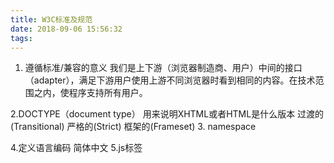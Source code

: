 ```yaml
---
title: W3C标准及规范
date: 2018-09-06 15:56:32
tags:
---
```


1. 遵循标准/兼容的意义
我们是上下游（浏览器制造商、用户）中间的接口（adapter），满足下游用户使用上游不同浏览器时看到相同的内容。在技术范围之内，使程序支持所有用户。

2.DOCTYPE（document type）
用来说明XHTML或者HTML是什么版本
过渡的(Transitional)
严格的(Strict)
框架的(Frameset)
3. namespace
<html xmlns="http://www.w3.org/1999/xhtml" lang="gb2312">
4.定义语言编码
<meta http-equiv=“Content-Type” content=“text/html; charset=gb2312” />简体中文
5.js标签
<script language="javascript" type="text/javascript">
6.css
<style type=“text/css”>

一级企业做标准，二级企业做品牌，三级企业拼销售
网页主要由三部分组成：结构（Structure）、表现（Presentation）和行为（Behavior）对应的标准也分三方面：结构化标准语言主要包括XHTML和XML，表现标准语言主要包括CSS，行为标准主要包括对象模型（如W3C DOM）、ECMAScript等。

问题：
1. 大小写
2. 属性双引号
3. 标签不闭合
4. DocType随便放

注意：
不要在注释内容中使用“--”
有标签的元素和属性的名字都必须使用小写
所有的属性必须用引号""括起来
把所有<和&特殊符号用编码表示
给所有属性赋一个值
所有的标记都必须要有一个相应的结束标记
图片添加有意义的alt属性
在form表单中增加lable，以增加用户友好度
 <label for="firstname">first name: </label>
  <input type="text" id="firstname" />




  ## W3C历史：

      




  下载LOFTER我的照片书  |
W3C是英文 World Wide Web Consortium 的缩写，中文意思是W3C理事会或万维网联盟。W3C于1994年10月在麻省理工学院计算机科学实验室成立。创建者是万维网的发明者Tim Berners-Lee。

　　W3C组织是对网络标准制定的一个非赢利组织，像HTML、XHTML、CSS、XML的标准就是由W3C来定制。W3C会员（大约500名会员）包括生产技术产品及服务的厂商、内容供应商、团体用户、研究实验室、标准制定机构和政府部门，一起协同工作，致力在万维网发展方向上达成共识。
编辑本段W3C简介:

　　自从Web诞生以来，Web的每一步发展、技术成熟和应用领域的拓展，都离不开成立于1994年10月的W3C(World Wide Web Consortium，万维网联盟)的努力。W3C是专门致力于创建Web相关技术标准并促进Web向更深、更广发展的国际组织。
　　
一、 W3C的发展历史和组织机构
　　
　　1994年10月，Web还是大学、研究机构的新宠时，Web技术和应用的发起人、被誉为Web之父的Tim Berners-Lee就敏锐地意识到Web的出路不是象牙塔中少数人的互联网络，而是供全社会使用的一种公共的信息资源和交流资源，而要达到这个目标，对其中所涉及的技术进行规范化、指导软件产业对基于此平台的技术的开发、相关技术的普及、推广和培训都必不可少。因此，Tim Berners-Lee这位Web的先驱联合CERN、DARPA和欧盟倡导并组织成立了Web的核心技术机构——W3C。
　　
　　W3C的核心最初位于Tim Berners-Lee供职的美国麻省理工学院计算机实验室(MIT/LCS)；随后，该组织迅速吸引了大量在Web上的志同道合者，开始出现多个中心的格局，随后出现的另外两个中心分别位于法国的INRIA(Institut National de Recherche en Informatique et Automatique)和日本的Keio大学(庆应大学)，其中2003年INRIA由ERCIM(Eruopean Research Consortium in Informatics and Mathematics)接替；此外，W3C还在全球各地建有14家办事机构，其中香港就有一处。

　　W3C的工作以成员机构为载体负责实施。截止目前，W3C在全球已有超过450家会员机构，并与其他国际标准化等多家组织机构建立了广泛的合作关系。此外W3C还有少量的专职工作人员，总共有70多人。

　　创建伊始，W3C就开始以引领Web 技术的发展和促进为己任。其宗旨概括为7点：
　　* 推进Web的普及，即希望未来无论任何人、任何设备、任何地点以及任何时间(4A)都可以方便地使用Web和Web上的合法资源。
　　* 解决语义网络(Semantic Web)问题，即不仅人能阅读和理解Web上的信息，计算机、程序以及其他硬件设备也 同样能理解并处理Web上的形形色色的 信息。
　　* Web应该是可信任的网络，使Web上的机密信息有安全保证、同时使用者得到的也是一个安全可靠的网络资源环境。
　　* 协同工作，W3C从成立之初就是一个厂商中立的技术组织，始终通过在工业上达成共识、鼓励开放性讨论来致力于设计、推广开放的语言，以及通过各种技术草案来推动基于Web的各类软件产品，从而避免市场上技术规范的混乱。
　　* 可持续发展问题。W3C的立足点是发展和推广基于Web的技术，由于网络的易用性等特点，W3C已清楚地意识到Web的需求总是走得更远，因此，为保证Web的可持续发展，所有的设计都遵循简易性、可调节性、兼容性、可扩展性等指导原则。
　　* 权利的分散问题。为避免人为和客观上造成的瓶颈和技术失衡问题，W3C的工作是分散处理的。
　　* 支持多媒体，由于Web本身就拥有极其丰富的资源，其中相当一部分是多媒体信息，因此，多媒体信息处理领域内的规范是W3C的一个重要方向。
　　
　　总之，W3C以开发“Web 事实标准”的各种技术规范作为其核心任务，目前已开发了超过50个技术规范。这些技术规范中大部分是由各个功能组开发的各种功能性规范，同时也包括WWW的核心体系结构。W3C的这些成果基本上已由企业和研究机构进行了实现。

　　基于W3C的组织原则和工作宗旨，以及Web的实际应用情况，W3C提出了其长远目标，包括3个方面的内容，分别是：
　　* 建立一个普遍的、全社会易于使用的公共网络环境；
　　* Web上的语义可管理和正确使用；
　　* Web应该是安全可信的。
　　
二、 W3C推出的主要规范
　　
　　到目前为止，W3C已开发了超过50个规范(草案)。这些规范(草案)包括人们早已、耳熟能详的HTML、HTTP、URIs、XML等，也包括针对语义Web的RDF、OWL等。W3C的已有工作成果和工作框架如 图1所示。
　　* HTML/XHTML：HTML是Web的基础之一，基于HTML，Web上开始出现丰富多彩的页面，蕴涵了各种信息。基于HTML，Web以一种简便易用的方式走出了象牙塔，成为全社会的公共资源和财富。W3C先后推出了多个HTML版本，分别是1997年12月的首个版本、1998年4月的更新、1999年12月推出HTML 4.01版。XHTML是对HTML 4.01的扩展，在其中可以使用XML的语义功能。XHTML 1.0已于2000年1月作为推荐标准发布；XHTML Basic是对XHTML1.0的独立于设备(如手机、PDA等)的扩展，于2000年12月发布；随后，2001年5月推出了XHTML的模块化版本——XHTML1.1。
　　* CSS：CSS负责为网页设计人员提供丰富的款式空间来设计网页。CSS所提供的网页结构内容与表现形式的分离机制，大大简化了网站的管理，提高了开发网站的工作效率。CSS可用于控制任何HTML和XML内容的表现形式。CSS1.0于1996年12月推出，1998年5月CSS2.0发布。
　　* XML:1998年2月发布的XML 1.0是W3C最具前瞻性和最有影响的标准之一。XML作为下一代Web的第一块重要基石，为分布式的、异构的数据交换提供了强大的功能，并且将数据本身和数据的表现分离，同时，就数据本身而言，数据的值和语义也是适当分离的。事实上，XML已经发展为一族技术，包括2001年5月发布的XML Schema、1999年1月发布的XML Namespaces、1999年11月发布的用于处理XML转换的XSLT和用于在XML文档中定位的XPath，以及2001年6月发布的XLink和XML Base等。此外，XML的出现为程序能够自动地处理Web数据和信息，以及Web服务(WSDL、SOAP、UDDI规范)提供了一种公共基础。
　　* DOM：DOM为HTML、XML等数据载体和信息载体在内存中的处理提供了一种基本的对象模型，可提供连接到文件的结构、格式、事件等。由于不依赖于任何程序设计语言和网页描述语言，它为有效处理HTML和XML数据提供了一种标准的、独立的接口。DOM先后经历了3个版本，分别是1998年10月发布的DOM Level 1、2000年11月发布的DOM Level 2和2003年发布的DOM Level 3。
　　* MathML：MathML为在Web上实现一种跨平台的数学描述机制提供了工具性语言。MathML先后推出过2个版本：1999年7月发布的MathML 1.0和2001年2月发布的MathML 2.0。
　　* PNG(Portable Network Graphics)：1996年发布的PNG是一种可移植的、对图形像素无影响的、便于图像压缩的图像文档格式。目前已是使用最广泛的Web图像格式之一。
　　* SVG(Scalable Vector Graphics)：SVG是针对Web上大量矢量图提供的图像内容管理机制，包括图像内容查询、定制和使用图像等功能。2001年9月推出的是SVG 1.0，SVG 1.1/SVG Basic和Tiny已经可以为一些小型设备提供矢量图像；2003年7月已提交SVG 1.2草案。
　　* RDF(Resource Description Framework)：RDF是第一个有关构建语义网络的推荐标准，它提供了一种技术标准来描述Web上的词汇、编码和元数据(Metadata)，并建立这些对象与Web上丰富资源之间的联系。RDF于1999年2月发布，至今仍是最重要的语义Web方面的技术标准，也是其他技术的基础之一。
　　
三、 W3C的未来工作重点
　　
　　毫无疑问，W3C未来的工作重点仍然一如既往地围绕其长远目标来展开。具体可分为Web Services、Semantic Web，以及这两者结合起来的Semantic Web Services。除此以外，基于各种移动设备(如手机等)的Web访问机制也是目前的研究热点。
　　
四、 中国的W3C现状
　　
　　中国已成为Web用户增长最快的国家，W3C也注意到这一点，因此最近两年，W3C的一些高层人物相继出访我国，与我国同行进行了广泛的交流，并在香港特别行政区已设立了办事处；我国的研究人员也对W3C的草案工作投入了极大关注，目前在这方面最为活跃的单位有中国科学院计算所、中国科学院软件所、清华大学、北京大学、北京科技大学、北京邮电大学、东南大学等研究机构；但遗憾的是各大软件公司虽然也积极关注W3C的各种活动和成果，却没有主动参与到国内同行的交流、国际草案的讨论、规范的制定中去，在技术上难免比较被动。
　　
　　2003年11月，由中国计算机学会、万维网联盟香港办事处主办，在北京中国科学院情报文献中心召开了W3C 2003中国论坛。以W3C总干事Ivar Herman为首的权威人士在语义Web、移动计算、国际化、网络可读性等方面进行了交流，并介绍了这几个领域的工作内容和研究现状。
编辑本段WEB标准
　　
　　WEB标准不是某一个标准，而是一系列标准的集合。网页主要由三部分组成：结构（Structure）、表现（Presentation）和行为（Behavior）。对应的标准也分三方面：结构化标准语言主要包括XHTML和XML，表现标准语言主要包括CSS，行为标准主要包括对象模型（如W3C DOM）、ECMAScript等。这些标准大部分由W3C起草和发布，也有一些是其他标准组织制订的标准，比如ECMA（European Computer Manufacturers Association）的ECMAScript标准。我们来简单了解一下这些标准：
　　
　　1．结构标准语言
　　（1）XML 
　　XML是The Extensible Markup Language(可扩展标识语言)的简写。目前推荐遵循的是W3C于2000年10月6日发布的XML1.0，参考（www.w3.org/TR/2000/REC-XML-20001006）。和HTML一样，XML同样来源于SGML，但XML是一种能定义其他语言的语。XML最初设计的目的是弥补HTML的不足，以强大的扩展性满足网络信息发布的需要，后来逐渐用于网络数据的转换和描述。关于XML的好处和技术规范细节这里就不多说了，网上有很多资料，也有很多书籍可以参考。
　　（2）XHTML 
　　XHTML是The Extensible HyperText Markup Language可扩展标识语言的缩写。目前推荐遵循的是W3C于2000年1月26日推荐XML1.0（参考http://www.w3.org/TR/xhtml1）。XML虽然数据转换能力强大，完全可以替代HTML，但面对成千上万已有的站点，直接采用XML还为时过早。因此，我们在HTML4.0的基础上，用XML的规则对其进行扩展，得到了XHTML。简单的说，建立XHTML的目的就是实现HTML向XML的过渡。
　　
　　2. 表现标准语言
　　CSS是Cascading Style Sheets层叠样式表的缩写。目前推荐遵循的是W3C于1998年5月12日推荐CSS2（参考http://www.w3.org/TR/CSS2/）。W3C创建CSS标准的目的是以CSS取代HTML表格式布局、帧和其他表现的语言。纯CSS布局与结构式XHTML相结合能帮助设计师分离外观与结构，使站点的访问及维护更加容易。
　　
　　3.行为标准
　　
　　（1）DOM
　　DOM是Document Object Model文档对象模型的缩写。根据W3C DOM规范（http://www.w3.org/DOM/），DOM是一种与浏览器，平台，语言的接口，使得你可以访问页面其他的标准组件。简单理解，DOM解决了Netscaped的Javascript和Microsoft的Jscript之间的冲突，给予web设计师和开发者一个标准的方法，让他们来访问他们站点中的数据、脚本和表现层对像。
　　
　　（2）ECMAScript
　　ECMAScript是ECMA(European Computer Manufacturers Association)制定的标准脚本语言（JAVAScript）。目前推荐遵循的是ECMAScript 262（http://www.ecma.ch/ecma1/STAND/ECMA-262.HTM）。
编辑本段W3C CSS验证器
　　这是什么？我需要它么？
　　W3C CSS验证服务是由W3C制作的一个免费软件，用于帮助Web设计者检查层叠样式表(CSS)。你可以在W3C提供的免费在线服务中使用，也可以下载后作为一个Java程序或者Servlet运行在自己的机器上。
　　你需要它么？如果你是一个web开发者或者web设计人员，这个工具将是一个强大的助手，它不仅会将你所写的css文件和css的标准进行比较，帮你找出错误，笔误，误用等等，它还可以告诉你你的css中可用性上的风险。
　　上面的解释我看不懂！求救！
　　大部分的网页是使用html的计算机语言编写的，这种语言能创建一个结构化划分信息，超链接，多媒体对象等。对于颜色，文字，布局等样式方面的问题，html采用css来解决，css是“层叠样式表”的简称。这个工具所做的事情就是帮助用户进行css的检查，并且在需要的时候可以做一些自动更正。
　　那么，这个东西是判断一个css是正确与否的权威么？
　　不，它只是一个有用的可靠的软件工具，和所有的软件一样，它也有自己的bug和问题。真正的权威应该参考css标准。
　　需要花费多少钱？
　　不需要。这个服务是免费的，并且源代码也是公开的，你可以自由的下载，使用，修改，分发等等。 如果你很喜欢它，我们也欢迎你加入这个项目，或者通过W3C的支持者程序来资助它，但是没有任何人可以强迫你这样做。
　　谁写了这个工具？谁在维护这个工具？
　　W3C维护并运行这个服务，感谢W3C的成员，志愿开发者和志愿翻译者所作的工作。更详细的信息请访问创作人员列表。你也可以加入进来。 
　　我能帮着做点什么呢？
　　当然，如果你是一个Java的编程人员，你可以通过取得源代码，添加你的新代码或者改正bug的代码。
　　除此之外，你也可以通过改进文档，翻译，加入mailinglist去解答别人的疑问来帮助这个工具。
　　还有别的问题？
　　如果你还有别的关于css或者css验证器的问题，请加入mailinglist或者论坛。但是在那之前，请仔细阅读一下css验证器的常见问题及解答(FAQ)，避免不必要的重复劳动和浪费别人的精力。
编辑本段W3C 技术架构图
　　W3C技术架构图描绘了一个两层的模型：万维网体系结构（被标注为“One Web”）建立在互联网(Interner)体系结构之上。图中丰富的Web层显示了W3C关心的领域和发展的技术。 
　　Web体系结构被描绘成一系列的层，每一层都建立在另一层之上。从底至顶依次为：
　　URI/IRI, HTTP 
　　Web Architectural Principles 
　　XML Infosets; RDF(S) Graphs 
　　XML, Namespaces, Schemas, XQuery/XPath, XSLT, DOM, XML Base, XPointer, RDF/XML, SPARQL 
　　在顶层包含着六个框，分别与W3C主要的活动组相对应：Web Applications, Mobile, Voice, Web Services, Semantic Web, and Privacy。
　　"Interaction"（“交互”）框中罗列着：XHTML, SVG, CDF, SMIL, XForms, css, 和 WCID. 
　　"Mobile"（“移动”）框中罗列着 XHTML Basic, Mobile SVG, SMIL Mobile, XForms Basic, css Mobile, MWI BP. 
　　"Voice"（“语音”）框中罗列着 VoiceXML, SRGS, SSML, CCXML, and EMMA 
　　"Web Services"（“Web服务”）框中罗列着 SOAP, XOP, WSDL, WS-CDL, and WS-A. 
　　"Semantic Web"（“语义的Web”）框中罗列着 OWL, SKOS, and RIF. 
　　"Privacy"（“保密”）框中罗列着 P3P, APPEL, XML Encryption, XML Signature, and XKMS 
　　一个橙色的横条把这些领域联系在一起：Web Accessibility（Web可访问性）, Internationalization（国际化）, Mobile Access（移动访问）, Device Independence（设备独立）, and Quality Assurance（质量保证）。
　　这个例图展示了万维网的基础框架及 W3C 的工作重点 。
　　URI、HTTP、XML 和 RDF 的基础支持著五个方面的工作。无障碍网页、国际化、设备无关和质量管理等主题已融入了 W3C 的各项技术之中。 
　　W3C正致力把万维网从最初的设计 (基本的 HTML、URIs 和 HTTP) 转变为未来所需的模式。 W3C 的技术将帮助未来万维网成为信息世界中有高稳定性、可提升和强适应性的基础框架。

